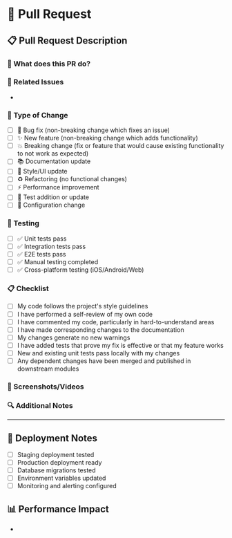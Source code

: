 # 🚀 Pull Request

## 📋 Pull Request Description

### 🎯 What does this PR do?
<!-- Provide a clear and concise description of what this PR accomplishes -->

### 🔗 Related Issues
<!-- Link to any related issues, e.g., "Closes #123" or "Fixes #456" -->
- 

### 📱 Type of Change
- [ ] 🐛 Bug fix (non-breaking change which fixes an issue)
- [ ] ✨ New feature (non-breaking change which adds functionality)
- [ ] 💥 Breaking change (fix or feature that would cause existing functionality to not work as expected)
- [ ] 📚 Documentation update
- [ ] 🎨 Style/UI update
- [ ] ♻️ Refactoring (no functional changes)
- [ ] ⚡ Performance improvement
- [ ] 🧪 Test addition or update
- [ ] 🔧 Configuration change

### 🧪 Testing
- [ ] ✅ Unit tests pass
- [ ] ✅ Integration tests pass
- [ ] ✅ E2E tests pass
- [ ] ✅ Manual testing completed
- [ ] ✅ Cross-platform testing (iOS/Android/Web)

### 📋 Checklist
- [ ] My code follows the project's style guidelines
- [ ] I have performed a self-review of my own code
- [ ] I have commented my code, particularly in hard-to-understand areas
- [ ] I have made corresponding changes to the documentation
- [ ] My changes generate no new warnings
- [ ] I have added tests that prove my fix is effective or that my feature works
- [ ] New and existing unit tests pass locally with my changes
- [ ] Any dependent changes have been merged and published in downstream modules

### 📸 Screenshots/Videos
<!-- If applicable, add screenshots or videos to help explain your changes -->

### 🔍 Additional Notes
<!-- Any additional information that reviewers should know -->

---

## 🚀 Deployment Notes
- [ ] Staging deployment tested
- [ ] Production deployment ready
- [ ] Database migrations tested
- [ ] Environment variables updated
- [ ] Monitoring and alerting configured

## 📊 Performance Impact
<!-- Describe any performance implications of this change -->
- 
